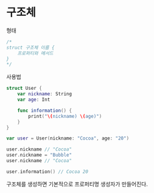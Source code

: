 # 구조체
형태
```swift
/*
struct 구조체 이름 {
    프로퍼티와 메서드
}
*/
```
사용법
```swift
struct User {
    var nickname: String
    var age: Int

    func information() {
        print("\(nickname) \(age)")
    }
}

var user = User(nickname: "Cocoa", age: "20")

user.nickname // "Cocoa"
user.nickname = "Bubble"
user.nickname // "Cocoa"

user.information() // Cocoa 20
```
구조체를 생성하면 기본적으로 프로퍼티명 생성자가 만들어진다.